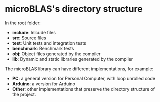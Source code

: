 # microBLAS's directory structure

In the root folder:
  * **include**: Inlcude files
  * **src**: Source files
  * **test**: Unit tests and integration tests
  * **benchmark**: Benchmark tests
  * **obj**: Object files generated by the compiler
  * **lib**: Dynamic and static libraries generated by the compiler

The microBLAS library can have different implementations, for example:
  * **PC**: a general version for Personal Computer, with loop unrolled code
  * **Arduino**: a version for Arduino
  * **Other**: other implementations that preserve the directory structure of the project.
  

 
